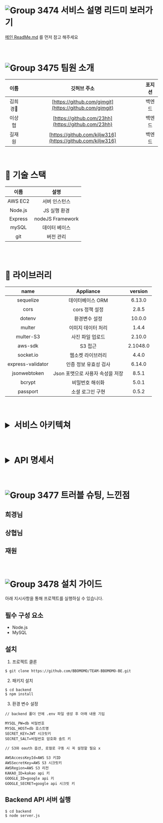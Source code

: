 # ![Group 3474](https://user-images.githubusercontent.com/63698668/151095484-0d54cb7c-b35a-4f4f-947a-ce50e45489fa.png) 서비스 설명 리드미 보러가기

[메인 ReadMe.md](https://github.com/BBOMOMO) 를 먼저 참고 해주세요

<br>

# ![Group 3475](https://user-images.githubusercontent.com/63698668/151095485-db07f9d7-a895-4a60-85f1-d214a0ee8b15.png) 팀원 소개

|   이름   |                        깃허브 주소                         | 포지션 |
| :------: | :--------------------------------------------------------: | :----: |
| 김희경🔰 |   [https://github.com/gimgit](https://github.com/gimgit)   | 백엔드 |
|  이상협  |     [https://github.com/23hh](https://github.com/23hh)     | 백엔드 |
|  길재원  | [https://github.com/kiljw316](https://github.com/kiljw316) | 백엔드 |

<br>

# :hammer: 기술 스택

|  이름   |       설명       |
| :-----: | :--------------: |
| AWS EC2 |  서버 인스턴스   |
| Node.js |   JS 실행 환경   |
| Express | nodeJS Framework |
|  mySQL  |  데이터 베이스   |
|   git   |    버전 관리     |

<br><br>

# :book: 라이브러리

|       name        |            Appliance             | version  |
| :---------------: | :------------------------------: | :------: |
|     sequelize     |         데이터베이스 ORM         |  6.13.0  |
|       cors        |          cors 정책 설정          |  2.8.5   |
|      dotenv       |          환경변수 설정           |  10.0.0  |
|      multer       |        이미지 데이터 처리        |  1.4.4   |
|     multer-S3     |         사진 파일 업로드         |  2.10.0  |
|      aws-sdk      |             S3 접근              | 2.1048.0 |
|     socket.io     |        웹소켓 라이브러리         |  4.4.0   |
| express-validator |      인증 정보 유효성 검사       |  6.14.0  |
|   jsonwebtoken    | Json 포맷으로 사용자 속성을 저장 |  8.5.1   |
|      bcrypt       |         비밀번호 해쉬화          |  5.0.1   |
|     passport      |         소셜 로그인 구현         |  0.5.2   |



<br>

<h1>
<details>
<summary>서비스 아키텍쳐</summary>
<div markdown="1">

![아키텍쳐](https://user-images.githubusercontent.com/85975904/151278794-c81d778e-31d5-4b89-af24-7a44b4b322d2.png)

</div>
</details>
</h1>

<br>

<h1>
<details>
<summary>API 명세서</summary>
<div markdown="1">

![auth](https://user-images.githubusercontent.com/87928719/151182062-10082d50-771c-4835-992a-be3f1c5d034e.PNG)
![users](https://user-images.githubusercontent.com/87928719/151182046-13c8f50a-da55-4e85-b68f-e0ee2ed242d6.png)
![studyRoom](https://user-images.githubusercontent.com/87928719/151182076-8896433d-2e7e-45e1-9c45-24e4ca46761d.png)
![post](https://user-images.githubusercontent.com/87928719/151182093-e3c120e9-cc38-4eb6-a706-4068b04534fb.png)

</div>
</details>
</h1>

<br>

# ![Group 3477](https://user-images.githubusercontent.com/63698668/151095490-9e2b3688-9f9f-4e93-9165-97b8423fef78.png) 트러블 슈팅, 느낀점

## 희경님

## 상협님

## 재원

<br>

# ![Group 3478](https://user-images.githubusercontent.com/63698668/151095492-35f5e6d7-1854-4175-8b94-d5e19ac19c65.png) 설치 가이드

아래 지시사항을 통해 프로젝트를 실행하실 수 있습니다.

## 필수 구성 요소

- Node.js
- MySQL

## 설치

1. 프로젝트 클론

```console
$ git clone https://github.com/BBOMOMO/TEAM-BBOMOMO-BE.git
```

2. 패키지 설치

```console
$ cd backend
$ npm install
```

3. 환경 변수 설정  



```text
// backend 폴더 안에 .env 파일 생성 후 아래 내용 기입

MYSQL_PW=db 비밀번호
MYSQL_HOST=db 호스트명
SECRET_KEY=JWT 시크릿키
SECRET_SALT=비밀번호 암호화 솔트 키

// S3와 oauth 옵션, 로컬로 구동 시 꼭 설정할 필요 x

AWSAccessKeyId=AWS S3 키ID
AWSSecretKey=AWS S3 시크릿키
AWSRegion=AWS S3 리전
KAKAO_ID=kakao api 키
GOOGLE_ID=google api 키
GOOGLE_SECRET=google api 시크릿 키
```

## Backend API 서버 실행

```console
$ cd backend
$ node server.js
```
